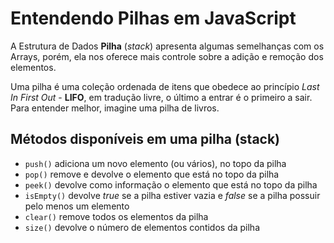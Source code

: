 # Entendendo Pilhas em JavaScript

<p>

A Estrutura de Dados **Pilha** (_stack_) apresenta algumas semelhanças com os Arrays, porém, ela nos oferece mais controle sobre a adição e remoção dos elementos.

</p>

<p>

Uma pilha é uma coleção ordenada de itens que obedece ao princípio _Last In First Out_ - **LIFO**, em tradução livre, o último a entrar é o primeiro a sair. Para entender melhor, imagine uma pilha de livros.

</p>

## Métodos disponíveis em uma pilha (stack)

<p>

- `push()` adiciona um novo elemento (ou vários), no topo da pilha
- `pop()` remove e devolve o elemento que está no topo da pilha
- `peek()` devolve como informação o elemento que está no topo da pilha
- `isEmpty()` devolve _true_ se a pilha estiver vazia e _false_ se a pilha possuir pelo menos um elemento
- `clear()` remove todos os elementos da pilha
- `size()` devolve o número de elementos contidos da pilha

</p>
